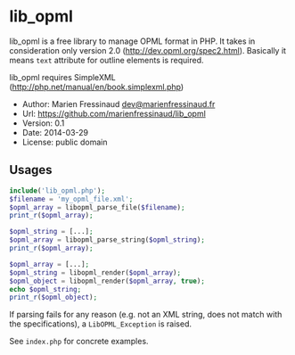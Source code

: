 # lib_opml

lib_opml is a free library to manage OPML format in PHP.
It takes in consideration only version 2.0 (http://dev.opml.org/spec2.html).
Basically it means ```text``` attribute for outline elements is required.

lib_opml requires SimpleXML (http://php.net/manual/en/book.simplexml.php)

* Author: Marien Fressinaud <dev@marienfressinaud.fr>
* Url: https://github.com/marienfressinaud/lib_opml
* Version: 0.1
* Date: 2014-03-29
* License: public domain

## Usages
```php
include('lib_opml.php');
$filename = 'my_opml_file.xml';
$opml_array = libopml_parse_file($filename);
print_r($opml_array);
```

```php
$opml_string = [...];
$opml_array = libopml_parse_string($opml_string);
print_r($opml_array);
```

```php
$opml_array = [...];
$opml_string = libopml_render($opml_array);
$opml_object = libopml_render($opml_array, true);
echo $opml_string;
print_r($opml_object);
```

If parsing fails for any reason (e.g. not an XML string, does not match with
the specifications), a ```LibOPML_Exception``` is raised.

See ```index.php``` for concrete examples.
